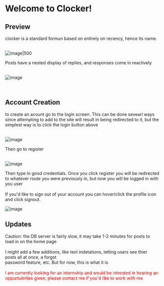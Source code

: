 <h1>Welcome to Clocker!</h1>

<h2>Preview</h2>


<div>clocker is a standard formun based on entirely on recency, hence its name.</div>
<br>

![image|500](https://github.com/user-attachments/assets/c8a4dede-7264-4b3c-bdcb-4d44a1f40268)
<br>
<div>Posts have a nested display of replies, and responses come in reactively</div>
<br>

![image](https://github.com/user-attachments/assets/50506542-a7a6-4d76-b9a8-d56a29152d64)

<br>

<h2>Account Creation</h2>

<div> to create an acount go to the login screen. This can be done sevearl ways since attempting to add to the site will result in being redirected to it, but the simplest way is to click the login button above</div>
<br>

![image](https://github.com/user-attachments/assets/21c934e9-69bb-4c44-b1ac-a906943f70ee)
<br>
<div>Then go to register</div>
<br>

![image](https://github.com/user-attachments/assets/43aaaad0-4b1a-4a6f-a76a-d5f1a5ba97ca)
<div>Then type in good credentials. Once you click register you will be redirected to whatever route you were previously in, but now you will be logged in with you user</div>
<br>
<div>If you'd like to sign out of your account you can hover/click the profile icon and click signout.</div>

![image](https://github.com/user-attachments/assets/0f95c599-c37b-43cc-92c9-ac045833e25a)


<h2>Updates</h2>

<div>Caution: the DB server is fairly slow, it may take 1-2 minutes for posts to load in on the home page</div>
<br>
<div>I might add a few additions, like text indetations, letting users see thier posts all at once, a forgot </div>
<div>password feature, etc. But for now, this is what it is</div>
<br>
<div class="sneak" style="color:red;" >I am currently looking for an internship and would be intrested in hearing an oppurtuinities given, please contact me if you'd like to work with me</div>
